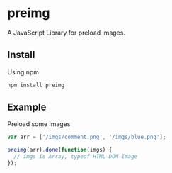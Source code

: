 # preimg

A JavaScript Library for preload images.

## Install

Using npm

```bash
npm install preimg
```

## Example

Preload some images

```js
var arr = ['/imgs/comment.png', '/imgs/blue.png'];

preimg(arr).done(function(imgs) {
  // imgs is Array, typeof HTML DOM Image
});
```